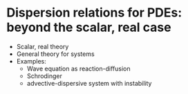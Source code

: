 # Dispersion relations for PDEs: beyond the scalar, real case

- Scalar, real theory
- General theory for systems
- Examples:
    - Wave equation as reaction-diffusion
    - Schrodinger
    - advective-dispersive system with instability
